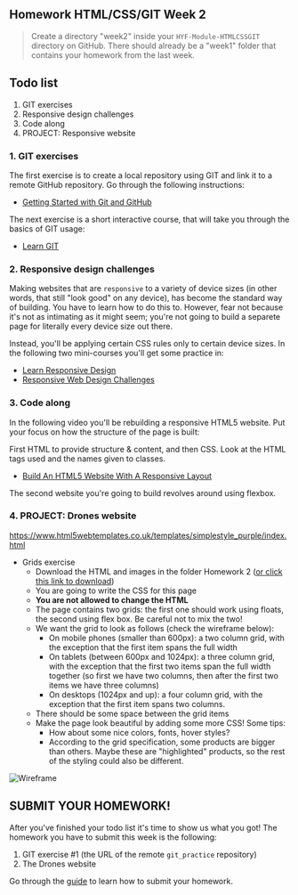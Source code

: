 ## Homework HTML/CSS/GIT Week 2

> Create a directory "week2" inside your `HYF-Module-HTMLCSSGIT` directory on GitHub. There should already be a "week1" folder that contains your homework from the last week.

## Todo list

1. GIT exercises
2. Responsive design challenges
3. Code along
4. PROJECT: Responsive website

### 1. GIT exercises

The first exercise is to create a local repository using GIT and link it to a remote GitHub repository. Go through the following instructions:

-   [Getting Started with Git and GitHub](https://www.codecademy.com/articles/f1-u3-git-setup)

The next exercise is a short interactive course, that will take you through the basics of GIT usage:

-   [Learn GIT](https://www.codecademy.com/learn/learn-git)

### 2. Responsive design challenges

Making websites that are `responsive` to a variety of device sizes (in other words, that still "look good" on any device), has become the standard way of building. You have to learn how to do this to. However, fear not because it's not as intimating as it might seem; you're not going to build a separete page for literally every device size out there.

Instead, you'll be applying certain CSS rules only to certain device sizes. In the following two mini-courses you'll get some practice in:

-   [Learn Responsive Design](https://www.codecademy.com/learn/learn-responsive-design)
-   [Responsive Web Design Challenges](https://learn.freecodecamp.org/responsive-web-design/responsive-web-design-principles/)

### 3. Code along

In the following video you'll be rebuilding a responsive HTML5 website. Put your focus on how the structure of the page is built:

First HTML to provide structure & content, and then CSS. Look at the HTML tags used and the names given to classes.

-   [Build An HTML5 Website With A Responsive Layout](https://www.youtube.com/watch?v=Wm6CUkswsNw)

The second website you're going to build revolves around using flexbox.

### 4. PROJECT: Drones website

https://www.html5webtemplates.co.uk/templates/simplestyle_purple/index.html

-   Grids exercise
    -   Download the HTML and images in the folder Homework 2 ([or click this link to download](https://minhaskamal.github.io/DownGit/#/home?url=https://github.com/HackYourFuture/HTML-CSS/tree/master/Week2/homework2))
    -   You are going to write the CSS for this page
    -   **You are not allowed to change the HTML**
    -   The page contains two grids: the first one should work using floats, the second using flex box. Be careful not to mix the two!
    -   We want the grid to look as follows (check the wireframe below):
        -   On mobile phones (smaller than 600px): a two column grid, with the exception that the first item spans the full width
        -   On tablets (between 600px and 1024px): a three column grid, with the exception that the first two items span the full width together (so first we have two columns, then after the first two items we have three columns)
        -   On desktops (1024px and up): a four column grid, with the exception that the first item spans two columns.
    -   There should be some space between the grid items
    -   Make the page look beautiful by adding some more CSS! Some tips:
        -   How about some nice colors, fonts, hover styles?
        -   According to the grid specification, some products are bigger than others. Maybe these are "highlighted" products, so the rest of the styling could also be different.

![Wireframe](assets/wireframe.png)

## SUBMIT YOUR HOMEWORK!

After you've finished your todo list it's time to show us what you got! The homework you have to submit this week is the following:

1. GIT exercise #1 (the URL of the remote `git_practice` repository)
2. The Drones website

Go through the [guide](../hand-in-homework-guide.md) to learn how to submit your homework.
